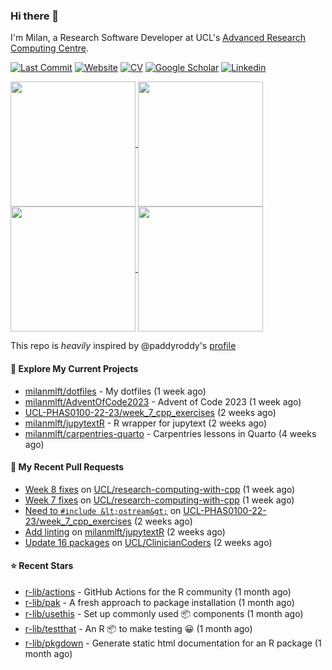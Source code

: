 ### Hi there 👋

I'm Milan, a Research Software Developer at UCL's [Advanced Research Computing
Centre](https://www.ucl.ac.uk/advanced-research-computing/advanced-research-computing-centre).

[![Last Commit](https://img.shields.io/github/last-commit/milanmlft/milanmlft?label=updated)](https://github.com/milanmlft)
[![Website](https://img.shields.io/badge/GitHub%20Pages-222?logo=githubpages&logoColor=fff&style=for-the-badge&style=flat)](https://milanmlft.dev)
[![CV](https://img.shields.io/badge/CV-PDF-pink.svg)](https://milanmlft.dev/uploads/resume.pdf)
[![Google Scholar](https://img.shields.io/badge/Google%20Scholar-4285F4?logo=googlescholar&logoColor=fff&style=for-the-badge&style=flat)](https://scholar.google.com/citations?user=LwW40HQAAAAJ&hl=en)
[![Linkedin](https://img.shields.io/badge/LinkedIn-0A66C2?logo=linkedin&logoColor=fff&style=for-the-badge&style=flat)](http://www.linkedin.com/in/milan-malfait)


<a href="https://github.com/milanmlft/milanmlft#gh-dark-mode-only">
  <img height=200 align="center" src="https://github-readme-stats-paddyroddy.vercel.app/api?username=milanmlft&disable_animations=true&hide_border=true&hide_title=true&include_all_commits=true&rank_icon=github&show=prs_merged,reviews&show_icons=true&theme=tokyonight" />
</a>
<a href="https://github.com/milanmlft/milanmlft#gh-dark-mode-only">
  <img height=200 align="center" src="https://github-readme-stats-paddyroddy.vercel.app/api/top-langs/?username=milanmlft&hide=jupyter%20notebook,html&langs_count=10&layout=compact&theme=tokyonight" />
</a>


<a href="https://github.com/milanmlft/milanmlft#gh-light-mode-only">
  <img height=200 align="center" src="https://github-readme-stats-paddyroddy.vercel.app/api?username=milanmlft&disable_animations=true&hide_border=true&hide_title=true&include_all_commits=true&rank_icon=github&show=prs_merged,reviews&show_icons=true&theme=default" />
</a>
<a href="https://github.com/milanmlft/milanmlft#gh-light-mode-only">
  <img height=200 align="center" src="https://github-readme-stats-paddyroddy.vercel.app/api/top-langs/?username=milanmlft&hide=jupyter%20notebook,html&langs_count=10&layout=compact&theme=default" />
</a>

This repo is _heavily_ inspired by @paddyroddy's [profile](https://github.com/paddyroddy/paddyroddy)

#### 👷 Explore My Current Projects

- [milanmlft/dotfiles](https://github.com/milanmlft/dotfiles) - My dotfiles
  (1 week ago)
- [milanmlft/AdventOfCode2023](https://github.com/milanmlft/AdventOfCode2023) - Advent of Code 2023
  (1 week ago)
- [UCL-PHAS0100-22-23/week_7_cpp_exercises](https://github.com/UCL-PHAS0100-22-23/week_7_cpp_exercises)
  (2 weeks ago)
- [milanmlft/jupytextR](https://github.com/milanmlft/jupytextR) - R wrapper for jupytext
  (2 weeks ago)
- [milanmlft/carpentries-quarto](https://github.com/milanmlft/carpentries-quarto) - Carpentries lessons in Quarto
  (4 weeks ago)

#### 🔨 My Recent Pull Requests

- [Week 8 fixes](https://github.com/UCL/research-computing-with-cpp/pull/142) on [UCL/research-computing-with-cpp](https://github.com/UCL/research-computing-with-cpp)
  (1 week ago)
- [Week 7 fixes](https://github.com/UCL/research-computing-with-cpp/pull/141) on [UCL/research-computing-with-cpp](https://github.com/UCL/research-computing-with-cpp)
  (1 week ago)
- [Need to `#include &lt;ostream&gt;`](https://github.com/UCL-PHAS0100-22-23/week_7_cpp_exercises/pull/1) on [UCL-PHAS0100-22-23/week_7_cpp_exercises](https://github.com/UCL-PHAS0100-22-23/week_7_cpp_exercises)
  (2 weeks ago)
- [Add linting](https://github.com/milanmlft/jupytextR/pull/7) on [milanmlft/jupytextR](https://github.com/milanmlft/jupytextR)
  (2 weeks ago)
- [Update 16 packages](https://github.com/UCL/ClinicianCoders/pull/9) on [UCL/ClinicianCoders](https://github.com/UCL/ClinicianCoders)
  (2 weeks ago)

#### ⭐ Recent Stars

- [r-lib/actions](https://github.com/r-lib/actions) - GitHub Actions for the R community
  (1 month ago)
- [r-lib/pak](https://github.com/r-lib/pak) - A fresh approach to package installation
  (1 month ago)
- [r-lib/usethis](https://github.com/r-lib/usethis) - Set up commonly used 📦 components
  (1 month ago)
- [r-lib/testthat](https://github.com/r-lib/testthat) - An R 📦 to make testing 😀
  (1 month ago)
- [r-lib/pkgdown](https://github.com/r-lib/pkgdown) - Generate static html documentation for an R package
  (1 month ago)
